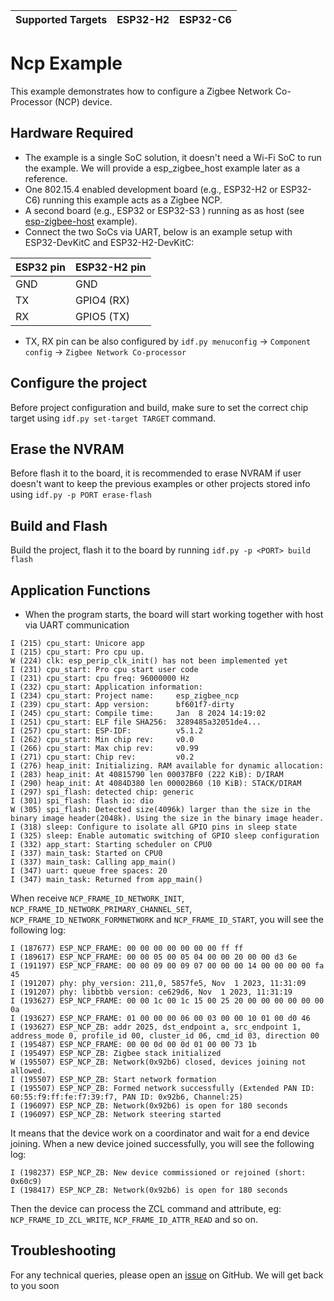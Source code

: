 | Supported Targets | ESP32-H2 | ESP32-C6 |
| ----------------- | -------- | -------- |

# Ncp Example 

This example demonstrates how to configure a Zigbee Network Co-Processor (NCP) device.

## Hardware Required

* The example is a single SoC solution, it doesn't need a Wi-Fi SoC to run the example. We will provide a esp_zigbee_host example later as a reference.
* One 802.15.4 enabled development board (e.g., ESP32-H2 or ESP32-C6) running this example acts as a Zigbee NCP.
* A second board (e.g., ESP32 or ESP32-S3 ) running as as host (see [esp-zigbee-host](../esp_zigbee_host/) example).
* Connect the two SoCs via UART, below is an example setup with ESP32-DevKitC and ESP32-H2-DevKitC:

ESP32 pin     | ESP32-H2 pin
------------- |-------------
   GND        |    GND
   TX         |    GPIO4 (RX)
   RX         |    GPIO5 (TX)

* TX, RX pin can be also configured by `idf.py menuconfig` -> `Component config` -> `Zigbee Network Co-processor`

## Configure the project

Before project configuration and build, make sure to set the correct chip target using `idf.py set-target TARGET` command.

## Erase the NVRAM 

Before flash it to the board, it is recommended to erase NVRAM if user doesn't want to keep the previous examples or other projects stored info 
using `idf.py -p PORT erase-flash`

## Build and Flash

Build the project, flash it to the board by running `idf.py -p <PORT> build flash`

## Application Functions

- When the program starts, the board will start working together with host via UART communication

```
I (215) cpu_start: Unicore app
I (215) cpu_start: Pro cpu up.
W (224) clk: esp_perip_clk_init() has not been implemented yet
I (231) cpu_start: Pro cpu start user code
I (231) cpu_start: cpu freq: 96000000 Hz
I (232) cpu_start: Application information:
I (234) cpu_start: Project name:     esp_zigbee_ncp
I (239) cpu_start: App version:      bf601f7-dirty
I (245) cpu_start: Compile time:     Jan  8 2024 14:19:02
I (251) cpu_start: ELF file SHA256:  3289485a32051de4...
I (257) cpu_start: ESP-IDF:          v5.1.2
I (262) cpu_start: Min chip rev:     v0.0
I (266) cpu_start: Max chip rev:     v0.99 
I (271) cpu_start: Chip rev:         v0.2
I (276) heap_init: Initializing. RAM available for dynamic allocation:
I (283) heap_init: At 40815790 len 00037BF0 (222 KiB): D/IRAM
I (290) heap_init: At 4084D380 len 00002B60 (10 KiB): STACK/DIRAM
I (297) spi_flash: detected chip: generic
I (301) spi_flash: flash io: dio
W (305) spi_flash: Detected size(4096k) larger than the size in the binary image header(2048k). Using the size in the binary image header.
I (318) sleep: Configure to isolate all GPIO pins in sleep state
I (325) sleep: Enable automatic switching of GPIO sleep configuration
I (332) app_start: Starting scheduler on CPU0
I (337) main_task: Started on CPU0
I (337) main_task: Calling app_main()
I (347) uart: queue free spaces: 20
I (347) main_task: Returned from app_main()
```

When receive `NCP_FRAME_ID_NETWORK_INIT`, `NCP_FRAME_ID_NETWORK_PRIMARY_CHANNEL_SET`, `NCP_FRAME_ID_NETWORK_FORMNETWORK` and `NCP_FRAME_ID_START`, you will see the following log:

```
I (187677) ESP_NCP_FRAME: 00 00 00 00 00 00 00 ff ff 
I (189617) ESP_NCP_FRAME: 00 00 05 00 05 04 00 00 20 00 00 d3 6e 
I (191197) ESP_NCP_FRAME: 00 00 09 00 09 07 00 00 00 14 00 00 00 00 fa 45 
I (191207) phy: phy_version: 211,0, 5857fe5, Nov  1 2023, 11:31:09
I (191207) phy: libbtbb version: ce629d6, Nov  1 2023, 11:31:19
I (193627) ESP_NCP_FRAME: 00 00 1c 00 1c 15 00 25 20 00 00 00 00 00 00 0a 
I (193627) ESP_NCP_FRAME: 01 00 00 00 06 00 03 00 00 10 01 00 d0 46 
I (193627) ESP_NCP_ZB: addr 2025, dst_endpoint a, src_endpoint 1, address_mode 0, profile_id 00, cluster_id 06, cmd_id 03, direction 00
I (195487) ESP_NCP_FRAME: 00 00 0d 00 0d 01 00 00 73 1b 
I (195497) ESP_NCP_ZB: Zigbee stack initialized
W (195507) ESP_NCP_ZB: Network(0x92b6) closed, devices joining not allowed.
I (195507) ESP_NCP_ZB: Start network formation
I (195507) ESP_NCP_ZB: Formed network successfully (Extended PAN ID: 60:55:f9:ff:fe:f7:39:f7, PAN ID: 0x92b6, Channel:25)
I (196097) ESP_NCP_ZB: Network(0x92b6) is open for 180 seconds
I (196097) ESP_NCP_ZB: Network steering started
```

It means that the device work on a coordinator and wait for a end device joining. When a new device joined successfully, you will see the following log:

```
I (198237) ESP_NCP_ZB: New device commissioned or rejoined (short: 0x60c9)
I (198417) ESP_NCP_ZB: Network(0x92b6) is open for 180 seconds

```

Then the device can process the ZCL command and attribute, eg: `NCP_FRAME_ID_ZCL_WRITE`, `NCP_FRAME_ID_ATTR_READ` and so on.

## Troubleshooting

For any technical queries, please open an [issue](https://github.com/espressif/esp-zigbee-sdk/issues) on GitHub. We will get back to you soon
